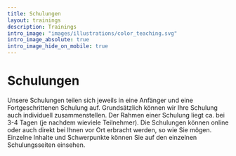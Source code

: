 ```yaml
---
title: Schulungen
layout: trainings
description: Trainings
intro_image: "images/illustrations/color_teaching.svg"
intro_image_absolute: true
intro_image_hide_on_mobile: true
---
```


# Schulungen

Unsere Schulungen teilen sich jeweils in eine Anfänger und eine Fortgeschrittenen Schulung auf.
Grundsätzlich können wir Ihre Schulung auch individuell zusammenstellen.
Der Rahmen einer Schulung liegt ca. bei 3-4 Tagen (je nachdem wieviele Teilnehmer).
Die Schulungen können online oder auch direkt bei Ihnen vor Ort erbracht werden, so wie Sie mögen.
Einzelne Inhalte und Schwerpunkte können Sie auf den einzelnen Schulungsseiten einsehen.
